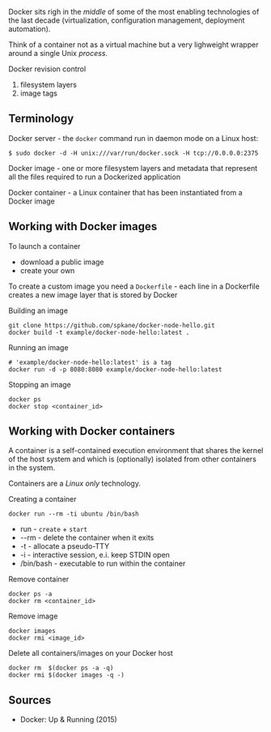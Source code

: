 Docker sits righ in the *middle* of some of the most enabling technologies of the
last decade (virtualization, configuration management, deployment automation).

Think of a container not as a virtual machine but a very lighweight wrapper
around a single Unix *process*.

Docker revision control

1. filesystem layers
2. image tags

Terminology
-----------

Docker server - the `docker` command run in daemon mode on a Linux host:
    
    $ sudo docker -d -H unix:///var/run/docker.sock -H tcp://0.0.0.0:2375

Docker image - one or more filesystem layers and metadata that represent all
the files required to run a Dockerized application

Docker container - a Linux container that has been instantiated from a Docker
image

Working with Docker images
--------------------------

To launch a container

* download a public image
* create your own

To create a custom image you need a `Dockerfile` - each line in a Dockerfile creates a new image layer that is stored by Docker

Building an image

    git clone https://github.com/spkane/docker-node-hello.git
    docker build -t example/docker-node-hello:latest .

Running an image

    # 'example/docker-node-hello:latest' is a tag
    docker run -d -p 8080:8080 example/docker-node-hello:latest

Stopping an image

    docker ps
    docker stop <container_id>

Working with Docker containers
------------------------------

A container is a self-contained execution environment that shares the kernel of
the host system and which is (optionally) isolated from other containers in the
system.

Containers are a *Linux only* technology.

Creating a container

    docker run --rm -ti ubuntu /bin/bash 

* run - `create` + `start`
* --rm - delete the container when it exits
* -t - allocate a pseudo-TTY
* -i - interactive session, e.i. keep STDIN open
* /bin/bash - executable to run within the container

Remove container

    docker ps -a
    docker rm <container_id>

Remove image

    docker images
    docker rmi <image_id>

Delete all containers/images on your Docker host

    docker rm  $(docker ps -a -q)
    docker rmi $(docker images -q -)

Sources
-------

* Docker: Up & Running (2015)

